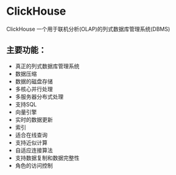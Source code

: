 # ClickHouse

ClickHouse 一个用于联机分析(OLAP)的列式数据库管理系统(DBMS)

## 主要功能：


- 真正的列式数据库管理系统
- 数据压缩
- 数据的磁盘存储
- 多核心并行处理
- 多服务器分布式处理
- 支持SQL
- 向量引擎
- 实时的数据更新
- 索引
- 适合在线查询
- 支持近似计算
- 自适应连接算法
- 支持数据复制和数据完整性
- 角色的访问控制
